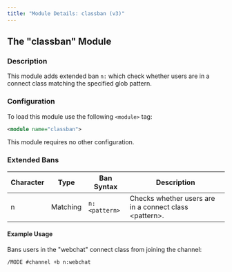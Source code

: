 ```yaml
---
title: "Module Details: classban (v3)"
---
```


## The "classban" Module

### Description

This module adds extended ban `n:` which check whether users are in a connect class matching the specified glob pattern.

### Configuration

To load this module use the following `<module>` tag:

```xml
<module name="classban">
```

This module requires no other configuration.

### Extended Bans

Character | Type     | Ban Syntax    | Description
--------- | -------- | ------------- | -----------
n         | Matching | `n:<pattern>` | Checks whether users are in a connect class &lt;pattern&gt;.

#### Example Usage

Bans users in the "webchat" connect class from joining the channel:

```plaintext
/MODE #channel +b n:webchat
```
